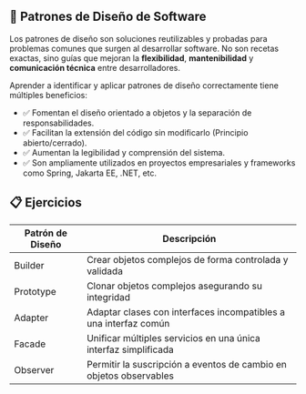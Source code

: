 

## 📘 Patrones de Diseño de Software
Los patrones de diseño son soluciones reutilizables y probadas para problemas comunes que surgen al desarrollar software. No son recetas exactas, sino guías que mejoran la **flexibilidad**, **mantenibilidad** y **comunicación técnica** entre desarrolladores.

Aprender a identificar y aplicar patrones de diseño correctamente tiene múltiples beneficios:

* ✅ Fomentan el diseño orientado a objetos y la separación de responsabilidades.
* ✅ Facilitan la extensión del código sin modificarlo (Principio abierto/cerrado).
* ✅ Aumentan la legibilidad y comprensión del sistema.
* ✅ Son ampliamente utilizados en proyectos empresariales y frameworks como Spring, Jakarta EE, .NET, etc.

## 📋 Ejercicios

| **Patrón de Diseño** | **Descripción**                                                    |
|----------------------|--------------------------------------------------------------------|
| Builder              | Crear objetos complejos de forma controlada y validada             |
| Prototype            | Clonar objetos complejos asegurando su integridad                  |
| Adapter              | Adaptar clases con interfaces incompatibles a una interfaz común   |
| Facade               | Unificar múltiples servicios en una única interfaz simplificada    |
| Observer             | Permitir la suscripción a eventos de cambio en objetos observables |
